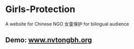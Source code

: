 # Girls-Protection
A website for Chinese NGO 女童保护 for bilingual audience

## Demo: www.nvtongbh.org
